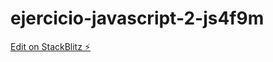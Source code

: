 # ejercicio-javascript-2-js4f9m

[Edit on StackBlitz ⚡️](https://stackblitz.com/edit/ejercicio-javascript-2-js4f9m)